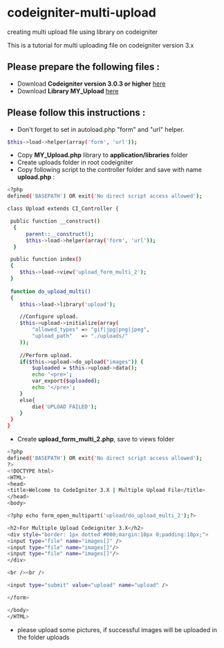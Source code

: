 # codeigniter-multi-upload
creating multi upload file using library on codeigniter

This is a tutorial for multi uploading file on codeigniter version 3.x

## Please prepare the following files :
  - Download **Codeigniter version 3.0.3 or higher** [here](http://www.codeigniter.com/download)
  - Download **Library MY_Upload** [here](https://drive.google.com/file/d/0BxScoYVh5qjSU0pLdWliZzQwbDQ/view?usp=sharing)

## Please follow this instructions :
- Don't forget to set in autoload.php "form" and "url" helper.
```sh
$this->load->helper(array('form', 'url'));
```
- Copy **MY_Upload.php** library to **application/libraries** folder
- Create uploads folder in root codeigniter
- Copy following script to the controller folder and save with name **upload.php** :
```sh
<?php
defined('BASEPATH') OR exit('No direct script access allowed');

class Upload extends CI_Controller {

 public function __construct()
  {
      parent::__construct();
      $this->load->helper(array('form', 'url'));
  }

 public function index()
 {
    $this->load->view('upload_form_multi_2');
 }
 
 function do_upload_multi()
 {        
    $this->load->library('upload');

    //Configure upload.
    $this->upload->initialize(array(
        "allowed_types" => "gif|jpg|png|jpeg",
        "upload_path"   => "./uploads/"
    ));
      
    //Perform upload.
    if($this->upload->do_upload("images")) {
        $uploaded = $this->upload->data();
        echo '<pre>';
        var_export($uploaded);
        echo '</pre>';
    }
    else{
        die('UPLOAD FAILED');
    } 
 }
}
```
- Create **upload_form_multi_2.php**, save to views folder
```sh 
<?php
defined('BASEPATH') OR exit('No direct script access allowed');
?>
<!DOCTYPE html>
<HTML>
<head>
<title>Welcome to CodeIgniter 3.X | Multiple Upload File</title>
</head>
<body>

<?php echo form_open_multipart('upload/do_upload_multi_2');?>

<h2>For Multiple Upload Codeigniter 3.X</h2>
<div style="border: 1px dotted #000;margin:10px 0;padding:10px;">
<input type="file" name="images[]" />
<input type="file" name="images[]"/>
<input type="file" name="images[]"/>
</div>

<br /><br />

<input type="submit" value="upload" name="upload" />

</form>

</body>
</HTML>
```
- please upload some pictures, if successful images will be uploaded in the folder uploads 
  

